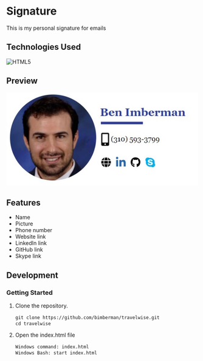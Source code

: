# Signature
This is my personal signature for emails

## Technologies Used

![HTML5](https://icongr.am/devicon/html5-original-wordmark.svg?size=128&color=currentColor) 

## Preview

![Preview](https://github.com/bimberman/signature/blob/main/demo.jpg)

## Features

- Name
- Picture
- Phone number
- Website link
- LinkedIn link
- GitHub link
- Skype link

## Development

### Getting Started

1. Clone the repository.

    ```shell
    git clone https://github.com/bimberman/travelwise.git
    cd travelwise
    ```

2. Open the index.html file
    ```shell
    Windows command: index.html
    Windows Bash: start index.html
    ```
